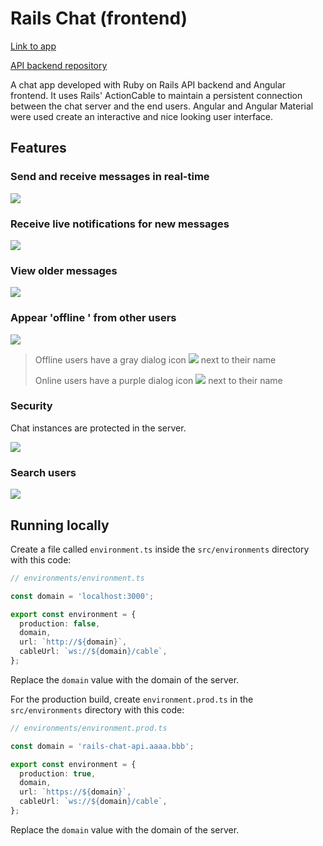 # Rails Chat (frontend)

[Link to app](https://nmacawile.github.io/rails-chat)

[API backend repository](https://github.com/nmacawile/rails-chat-api)

A chat app developed with Ruby on Rails API backend and Angular frontend. It uses Rails' ActionCable to maintain a persistent connection between the chat server and the end users. Angular and Angular Material were used create an interactive and nice looking user interface.

## Features

### Send and receive messages in real-time

![](readme_images/mYmkQQkFRD.gif)

### Receive live notifications for new messages

![](readme_images/fetDvQDNpT.gif)

### View older messages

![](readme_images/sTFdGuvNIW.gif)

### Appear 'offline ' from other users

![](readme_images/riZJ8Lphw0.gif)

> Offline users have a gray dialog icon ![](readme_images/chrome_YRPamH57aY.png) next to their name
>
> Online users have a purple dialog icon ![](readme_images/chrome_xZK6xZveKo.png) next to their name

### Security

Chat instances are protected in the server.

![](readme_images/D5gvWHTdtB.png)

### Search users

![](readme_images/auraKt9uh1.gif)

## Running locally

Create a file called `environment.ts` inside the `src/environments` directory with this code:

```ts
// environments/environment.ts

const domain = 'localhost:3000';

export const environment = {
  production: false,
  domain,
  url: `http://${domain}`,  
  cableUrl: `ws://${domain}/cable`,
};

```

Replace the `domain` value with the domain of the server.

For the production build, create `environment.prod.ts` in the `src/environments` directory with this code:

```ts
// environments/environment.prod.ts

const domain = 'rails-chat-api.aaaa.bbb';

export const environment = {
  production: true,
  domain,
  url: `https://${domain}`,  
  cableUrl: `ws://${domain}/cable`,
};

```

Replace the `domain` value with the domain of the server.
